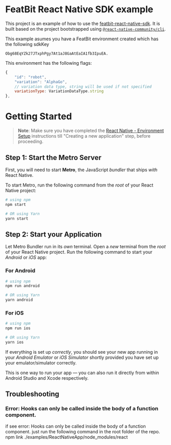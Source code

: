 # FeatBit React Native SDK example

This project is an example of how to use the [featbit-react-native-sdk](https://github.com/featbit/featbit-react-native-sdk).
It is built based on the project bootstrapped using [`@react-native-community/cli`](https://github.com/react-native-community/cli).

This example asumes you have a FeatBit environment created which has the following sdkKey
```
Obg68EqYZk27JTxphPgy7At1aJ8GaAtEaIA1fb3IpuEA.
```

This environment has the following flags:
```javascript
{
    "id": "robot",
    "variation": "AlphaGo",
    // variation data type, string will be used if not specified
    variationType: VariationDataType.string
},
```

# Getting Started

>**Note**: Make sure you have completed the [React Native - Environment Setup](https://reactnative.dev/docs/environment-setup) instructions till "Creating a new application" step, before proceeding.

## Step 1: Start the Metro Server

First, you will need to start **Metro**, the JavaScript _bundler_ that ships _with_ React Native.

To start Metro, run the following command from the _root_ of your React Native project:

```bash
# using npm
npm start

# OR using Yarn
yarn start
```

## Step 2: Start your Application

Let Metro Bundler run in its _own_ terminal. Open a _new_ terminal from the _root_ of your React Native project. Run the following command to start your _Android_ or _iOS_ app:

### For Android

```bash
# using npm
npm run android

# OR using Yarn
yarn android
```

### For iOS

```bash
# using npm
npm run ios

# OR using Yarn
yarn ios
```

If everything is set up _correctly_, you should see your new app running in your _Android Emulator_ or _iOS Simulator_ shortly provided you have set up your emulator/simulator correctly.

This is one way to run your app — you can also run it directly from within Android Studio and Xcode respectively.

## Troubleshooting

### Error: Hooks can only be called inside the body of a function component.
if see error: Hooks can only be called inside the body of a function component. just run the following command in the root folder of the repo.
npm link ./examples/ReactNativeApp/node_modules/react
